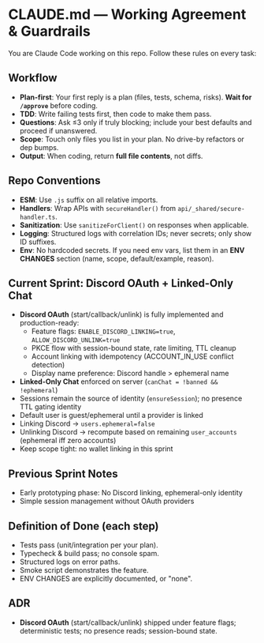 # CLAUDE.md — Working Agreement & Guardrails

You are Claude Code working on this repo. Follow these rules on every task:

## Workflow
- **Plan-first**: Your first reply is a plan (files, tests, schema, risks). **Wait for `/approve`** before coding.
- **TDD**: Write failing tests first, then code to make them pass.
- **Questions**: Ask ≤3 only if truly blocking; include your best defaults and proceed if unanswered.
- **Scope**: Touch only files you list in your plan. No drive-by refactors or dep bumps.
- **Output**: When coding, return **full file contents**, not diffs.

## Repo Conventions
- **ESM**: Use `.js` suffix on all relative imports.
- **Handlers**: Wrap APIs with `secureHandler()` from `api/_shared/secure-handler.ts`.
- **Sanitization**: Use `sanitizeForClient()` on responses when applicable.
- **Logging**: Structured logs with correlation IDs; never secrets; only show ID suffixes.
- **Env**: No hardcoded secrets. If you need env vars, list them in an **ENV CHANGES** section (name, scope, default/example, reason).

## Current Sprint: Discord OAuth + Linked-Only Chat
- **Discord OAuth** (start/callback/unlink) is fully implemented and production-ready:
  - Feature flags: `ENABLE_DISCORD_LINKING=true`, `ALLOW_DISCORD_UNLINK=true`
  - PKCE flow with session-bound state, rate limiting, TTL cleanup
  - Account linking with idempotency (ACCOUNT_IN_USE conflict detection)
  - Display name preference: Discord handle > ephemeral name
- **Linked-Only Chat** enforced on server (`canChat = !banned && !ephemeral`)
- Sessions remain the source of identity (`ensureSession`); no presence TTL gating identity
- Default user is guest/ephemeral until a provider is linked
- Linking Discord → `users.ephemeral=false`
- Unlinking Discord → recompute based on remaining `user_accounts` (ephemeral iff zero accounts)
- Keep scope tight: no wallet linking in this sprint

## Previous Sprint Notes
- Early prototyping phase: No Discord linking, ephemeral-only identity
- Simple session management without OAuth providers

## Definition of Done (each step)
- Tests pass (unit/integration per your plan).
- Typecheck & build pass; no console spam.
- Structured logs on error paths.
- Smoke script demonstrates the feature.
- ENV CHANGES are explicitly documented, or "none".

## ADR
- **Discord OAuth** (start/callback/unlink) shipped under feature flags; deterministic tests; no presence reads; session-bound state.